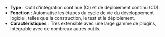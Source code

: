 - **Type** : Outil d'intégration continue (CI) et de déploiement continu (CD).
- **Fonction** : Automatise les étapes du cycle de vie du développement logiciel, telles que la construction, le test et le déploiement.
- **Caractéristiques** : Très extensible avec une large gamme de plugins, intégrable avec de nombreux autres outils.
